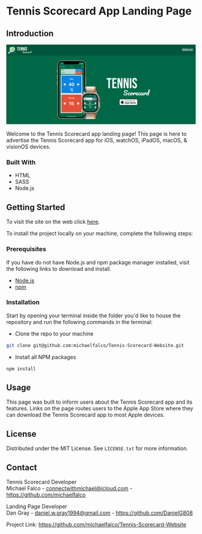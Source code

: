 # Tennis Scorecard App Landing Page

## Introduction

![App-Screenshot](./src/Resources/Readme/Landing-Page-Screenshot.png)

Welcome to the Tennis Scorecard app landing page! This page is here to advertise the Tennis Scorecard app for iOS, watchOS, iPadOS, macOS, & visionOS devices.

### Built With

- HTML
- SASS
- Node.js

## Getting Started

To visit the site on the web click [here](https://tennisscorecard.app/).

To install the project locally on your machine, complete the following steps:

### Prerequisites

If you have do not have Node.js and npm package manager installed, visit the following links to download and install.

- [Node.js](https://nodejs.org)
- [npm](https://docs.npmjs.com/cli/v8/commands/npm-install)

### Installation

Start by opening your terminal inside the folder you'd like to house the repository and run the following commands in the terminal:

- Clone the repo to your machine

```sh
git clone git@github.com:michaelfalco/Tennis-Scorecard-Website.git
```

- Install all NPM packages

```sh
npm install
```

## Usage

This page was built to inform users about the Tennis Scorecard app and its features. Links on the page routes users to the Apple App Store where they can download the Tennis Scorecard app to most Apple devices.

## License

Distributed under the MIT License. See `LICENSE.txt` for more information.

## Contact

Tennis Scorecard Developer <br>
Michael Falco - connectwithmichael@icloud.com - https://github.com/michaelfalco

Landing Page Developer <br>
Dan Gray - daniel.w.gray1994@gmail.com - https://github.com/DanielG808

Project Link: https://github.com/michaelfalco/Tennis-Scorecard-Website
